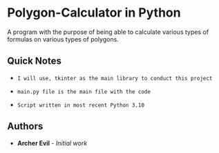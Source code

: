 # Polygon-Calculator in Python
A program with the purpose of being able to calculate various types of formulas on various types of polygons.

## Quick Notes

* `I will use, tkinter as the main library to conduct this project`

* `main.py file is the main file with the code`

* `Script written in most recent Python 3.10`

## Authors

* **Archer Evil** - *Initial work*

